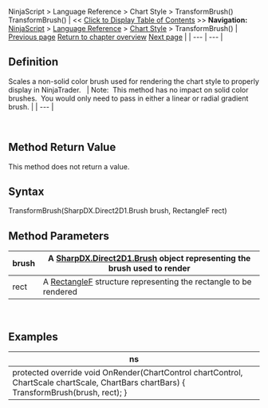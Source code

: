 ﻿
NinjaScript \> Language Reference \> Chart Style \> TransformBrush()
TransformBrush()
| \<\< [Click to Display Table of Contents](transformbrush.md) \>\> **Navigation:**     [NinjaScript](ninjascript-1.md) \> [Language Reference](language_reference_wip-1.md) \> [Chart Style](chart_style-1.md) \> TransformBrush() | [Previous page](setpropertyname-1.md) [Return to chapter overview](chart_style-1.md) [Next page](upbrush-1.md) |
| --- | --- |
## Definition
Scales a non\-solid color brush used for rendering the chart style to properly display in NinjaTrader.
 
| Note:  This method has no impact on solid color brushes.  You would only need to pass in either a linear or radial gradient brush. |
| --- |

 
## Method Return Value
This method does not return a value.
 
## Syntax
TransformBrush(SharpDX.Direct2D1\.Brush brush, RectangleF rect)
## 
## 
## Method Parameters
| brush | A [SharpDX.Direct2D1\.Brush](sharpdx_direct2d1_brush-1.md) object representing the brush used to render |
| --- | --- |
| rect | A [RectangleF](https://msdn.microsoft.com/en-us/library/system.drawing.rectanglef%28v=vs.110%29.aspx) structure representing the rectangle to be rendered |

 
## 
## Examples
| ns |
| --- |
| protected override void OnRender(ChartControl chartControl, ChartScale chartScale, ChartBars chartBars) {     TransformBrush(brush, rect); } |
